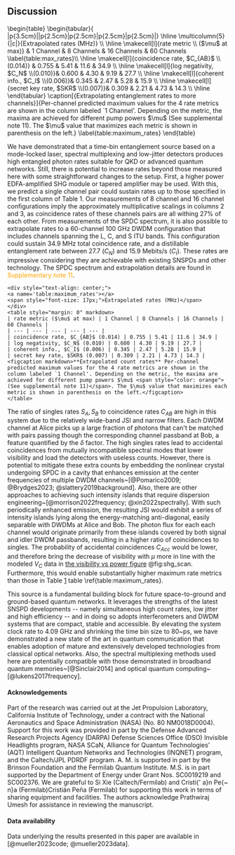 ## Discussion
<div class="latex">\begin{table}
\begin{tabular}{ |p{3.5cm}||p{2.5cm}|p{2.5cm}|p{2.5cm}|p{2.5cm}|}
 \hline
 \multicolumn{5}{|c|}{Extrapolated rates (MHz)} \\
 \hline
 \makecell[l]{rate metric \\ ($\mu$ at max)}   &  1 Channel & 8 Channels & 16 Channels & 60 Channels \label{table:max_rates}\\
 \hline
 \makecell[l]{coincidence rate, $C_{AB}$ \\(0.014)} & 0.755 & 5.41    &  11.6  &  34.9     \\
 \hline
 \makecell[l]{log negativity, $C_N$ \\(0.010)}& 0.600 & 4.30    &  9.19  &  27.7   \\
 \hline
 \makecell[l]{coherent info., $C_I$ \\(0.006)}& 0.345 & 2.47 &  5.28  &  15.9 \\
 \hline
 \makecell[l]{secret key rate, $SKR$ \\(0.007)}& 0.309 & 2.21 &  4.73  &  14.3 \\
 \hline
\end{tabular}
\caption[{Extrapolating entanglement rates to more channels}]{Per-channel predicted maximum values for the 4 rate metrics are shown in the column labeled `1 Channel'. Depending on the metric, the maxima are achieved for different pump powers $\mu$ (See supplemental note 11). The $\mu$ value that maximizes each metric is shown in parenthesis on the left.}
\label{table:maximum_rates}
\end{table}</div>




<!-- ![**short caption here** long caption here](./figs/fig_file_name.svg){#fig:fig_id short-caption='short caption here' width=100% path="chapter_05"} -->

We have demonstrated that a time-bin entanglement source based on a mode-locked laser, spectral multiplexing and low-jitter detectors produces high entangled photon rates suitable for QKD or advanced quantum networks. Still, there is potential to increase rates beyond those measured here with some straightforward changes to the setup. First, a higher power EDFA-amplified SHG module or tapered amplifier may be used. With this, we predict a single channel pair could sustain rates up to those specified in the first column of Table 1. Our measurements of 8 channel and 16 channel configurations imply the approximately multiplicative scalings in columns 2 and 3, as coincidence rates of these channels pairs are all withing 27\% of each other.  From measurements of the SPDC spectrum, it is also possible to extrapolate rates to a 60-channel 100 GHz DWDM configuration that includes channels spanning the L, C, and S ITU bands. This configuration could sustain 34.9 MHz total coincidence rate, and a distillable entanglement rate between 27.7 ($C_N$) and 15.9 Mebits/s ($C_I$).  These rates are impressive considering they are achievable with existing SNSPDs and other technology. The SPDC spectrum and extrapolation details are found in <span style="color: orange">Supplementary note 11</span>.

```{=html}
<div style="text-align: center;">
<a name='table:maximum_rates'></a>
<span style="font-size: 17px;">Extrapolated rates (MHz)</span>
</div>
<table style="margin: 0" markdown>
| rate metric ($\mu$ at max) | 1 Channel | 8 Channels | 16 Channels | 60 Channels |
| --- | --- | --- | --- | --- |
| coincidence rate, $C_{AB}$ (0.014) | 0.755 | 5.41 | 11.6 | 34.9 |
| log negativity, $C_N$ (0.010) | 0.600 | 4.30 | 9.19 | 27.7 |
| coherent info., $C_I$ (0.006) | 0.345 | 2.47 | 5.28 | 15.9 |
| secret key rate, $SKR$ (0.007) | 0.309 | 2.21 | 4.73 | 14.3 |
<figcaption markdown>**Extrapolated count rates** Per-channel predicted maximum values for the 4 rate metrics are shown in the column labeled `1 Channel'. Depending on the metric, the maxima are achieved for different pump powers $\mu$ <span style="color: orange">(See supplemental note 11)</span>. The $\mu$ value that maximizes each metric is shown in parenthesis on the left.</figcaption>
</table>
```

The ratio of singles rates $S_A, S_B$ to coincidence rates $C_{AB}$ are high in this system due to the relatively wide-band JSI and narrow filters. Each DWDM channel at Alice picks up a large fraction of photons that can't be matched with pairs passing though the corresponding channel passband at Bob, a feature quantified by the $\delta$ factor. The high singles rates lead to accidental coincidences from mutually incompatible spectral modes that lower visibility and load the detectors with useless counts. However, there is potential to mitigate these extra counts by embedding the nonlinear crystal undergoing SPDC in a cavity that enhances emission at the center frequencies of multiple DWDM channels~[@Pomarico2009; @Brydges2023; @slattery2019background]. Also, there are other approaches to achieving such intensity islands that require dispersion engineering~[@morrison2022frequency; @xin2022spectrally]. With such periodically enhanced emission, the resulting JSI would exhibit a series of intensity islands lying along the energy-matching anti-diagonal, easily separable with DWDMs at Alice and Bob. The photon flux for each each channel would originate primarily from these islands covered by both signal and idler DWDM passbands, resulting in a higher ratio of coincidences to singles. The probability of accidental coincidences $C_{Acc}$ would be lower, and therefore bring the decrease of visibility with $\mu$ more in line with the modeled $V_C$ data in <span class="html">[the visibility vs power figure](./section_04_system_results.md#fig:shg_scan)</span> <span class="latex">@fig:shg_scan</span>. Furthermore, this would enable substantially higher maximum rate metrics than those in <span class="html">Table [1](#table:maximum_rates)</span><span class="latex"> table \ref{table:maximum_rates}</span>. 

This source is a fundamental building block for future space-to-ground and ground-based quantum networks. It leverages the strengths of the latest SNSPD developments -- namely simultaneous high count rates, low jitter and high efficiency -- and in doing so adopts interferometers and DWDM systems that are compact, stable and accessible. By elevating the system clock rate to 4.09 GHz and shrinking the time bin size to 80~ps, we have demonstrated a new state of the art in quantum communication that enables adoption of mature and extensively developed technologies from classical optical networks. Also, the spectral multiplexing methods used here are potentially compatible with those demonstrated in broadband quantum memories~[@Sinclair2014] and optical quantum computing~[@lukens2017frequency].

<!-- % To ensure straightforward comparability with other source designs, we did not subject the photon pairs to long-distance link attenuation. The single-mode fibers in use added up to no more than 10 m length. All of the following collection efficiencies include coupling and transmission losses of WDMs and fibers, leakage from imperfect wavelength channel separation and SNSPD detection efficiencies. -->

<!-- % # summary: production of a wide bandwidth (JSI), and how the useful JSI extends beyond the spectral range of the 8-channel pairings. -->


#### Acknowledgements
Part of the research was carried out at the Jet Propulsion Laboratory, California Institute of Technology, under a contract with the National Aeronautics and Space Administration (NASA) (No. 80 NM0018D0004). Support for this work was provided in part by the Defense Advanced Research Projects Agency (DARPA) Defense Sciences Office (DSO) Invisible Headlights program, NASA SCaN, Alliance for Quantum Technologies’ (AQT) Intelligent Quantum Networks and Technologies (INQNET) program, and the Caltech/JPL PDRDF program. A. M. is supported in part by the Brinson Foundation and the Fermilab Quantum Institute. M.S. is in part supported by the Department of Energy under Grant Nos. SC0019219 and SC002376. We are grateful to Si Xie (Caltech/Fermilab) and <span class="latex">Cristi{\' a}n Pe{\~ n}a (Fermilab)</span><span class="html">Cristián Peña (Fermilab)</span> for supporting this work in terms of sharing equipment and facilities. The authors acknowledge Prathwiraj Umesh for assistance in reviewing the manuscript. 

#### Data availability
Data underlying the results presented in this paper are available in [@mueller2023code; @mueller2023data].
